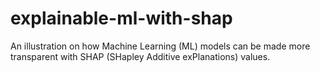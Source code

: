 # explainable-ml-with-shap
An illustration on how Machine Learning (ML) models can be made more transparent with SHAP (SHapley Additive exPlanations) values.

